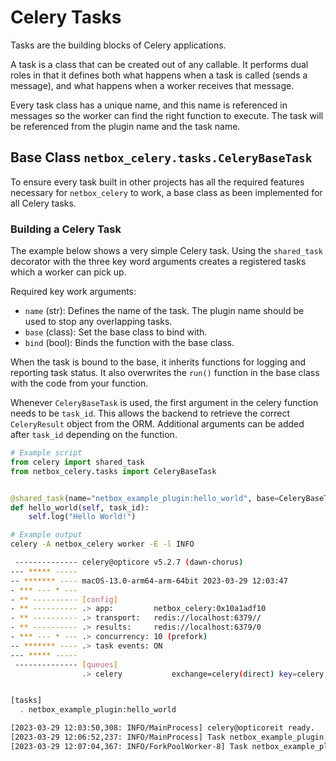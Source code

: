 # Celery Tasks

Tasks are the building blocks of Celery applications.

A task is a class that can be created out of any callable. It performs dual roles in that it defines both what happens when a task is called (sends a message), and what happens when a worker receives that message.

Every task class has a unique name, and this name is referenced in messages so the worker can find the right function to execute. The task will be referenced from the plugin name and the task name.

## Base Class `netbox_celery.tasks.CeleryBaseTask`

To ensure every task built in other projects has all the required features necessary for `netbox_celery` to work, a base class as been implemented for all Celery tasks.

### Building a Celery Task

The example below shows a very simple Celery task. Using the `shared_task` decorator with the three key word arguments creates a registered tasks which a worker can pick up.

Required key work arguments:

- `name` (str): Defines the name of the task. The plugin name should be used to stop any overlapping tasks.
- `base` (class): Set the base class to bind with.
- `bind` (bool): Binds the function with the base class.

When the task is bound to the base, it inherits functions for logging and reporting task status. It also overwrites the `run()` function in the base class with the code from your function.

Whenever `CeleryBaseTask` is used, the first argument in the celery function needs to be `task_id`. This allows the backend to retrieve the correct `CeleryResult` object from the ORM. Additional arguments can be added after `task_id` depending on the function.

``` python
# Example script
from celery import shared_task
from netbox_celery.tasks import CeleryBaseTask


@shared_task(name="netbox_example_plugin:hello_world", base=CeleryBaseTask, bind=True)
def hello_world(self, task_id):
    self.log("Hello World!")
```

``` bash
# Example output
celery -A netbox_celery worker -E -l INFO

 -------------- celery@opticore v5.2.7 (dawn-chorus)
--- ***** -----
-- ******* ---- macOS-13.0-arm64-arm-64bit 2023-03-29 12:03:47
- *** --- * ---
- ** ---------- [config]
- ** ---------- .> app:         netbox_celery:0x10a1adf10
- ** ---------- .> transport:   redis://localhost:6379//
- ** ---------- .> results:     redis://localhost:6379/0
- *** --- * --- .> concurrency: 10 (prefork)
-- ******* ---- .> task events: ON
--- ***** ----- 
 -------------- [queues]
                .> celery           exchange=celery(direct) key=celery


[tasks]
  . netbox_example_plugin:hello_world

[2023-03-29 12:03:50,308: INFO/MainProcess] celery@opticoreit ready.
[2023-03-29 12:06:52,237: INFO/MainProcess] Task netbox_example_plugin:hello_world[d3d71f5b-fd0a-4a9e-9043-c381f72b5899] received
[2023-03-29 12:07:04,367: INFO/ForkPoolWorker-8] Task netbox_example_plugin:hello_world[d3d71f5b-fd0a-4a9e-9043-c381f72b5899] succeeded in 12.120981917000023s: None
```
